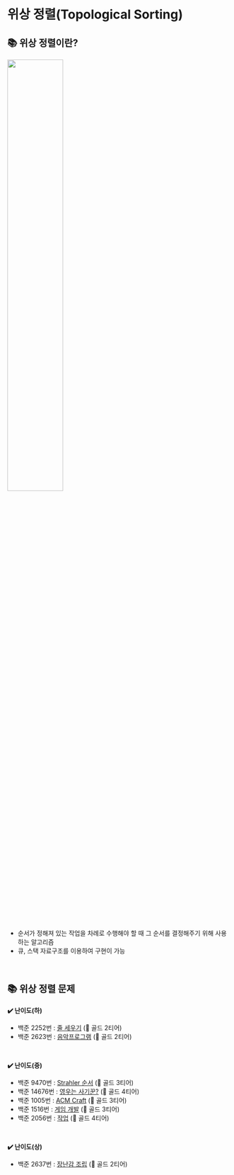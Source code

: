 # 위상 정렬(Topological Sorting)

## 📚 위상 정렬이란?
<img src="https://user-images.githubusercontent.com/61148914/111860920-ef1d4900-898d-11eb-97ff-6194b8947e6d.png" width="50%">

* 순서가 정해져 있는 작업을 차례로 수행해야 할 때 그 순서를 결정해주기 위해 사용하는 알고리즘   
* 큐, 스택 자료구조를 이용하여 구현이 가능   
</br>

## 📚 위상 정렬 문제
**✔️ 난이도(하)**
* 백준 2252번 : [줄 세우기](https://www.acmicpc.net/problem/2252) (🥇 골드 2티어)
* 백준 2623번 : [음악프로그램](https://www.acmicpc.net/problem/2623) (🥇 골드 2티어)
</br>

**✔️ 난이도(중)**
* 백준 9470번 : [Strahler 순서](https://www.acmicpc.net/problem/9470) (🥇 골드 3티어)
* 백준 14676번 : [영우는 사기꾼?](https://www.acmicpc.net/problem/14676) (🥇 골드 4티어)
* 백준 1005번 : [ACM Craft](https://www.acmicpc.net/problem/1005) (🥇 골드 3티어)
* 백준 1516번 : [게임 개발](https://www.acmicpc.net/problem/1516) (🥇 골드 3티어)
* 백준 2056번 : [작업](https://www.acmicpc.net/problem/2056) (🥇 골드 4티어)
</br>

**✔️ 난이도(상)**
* 백준 2637번 : [장난감 조립](https://www.acmicpc.net/problem/2637) (🥇 골드 2티어)
</br>
